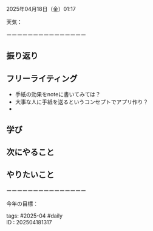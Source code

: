  
2025年04月18日（金）01:17  
  
天気：  
  
  
ーーーーーーーーーーーーーーー  
## 振り返り  
  
## フリーライティング  
  
  - 手紙の効果をnoteに書いてみては？
  - 大事な人に手紙を送るというコンセプトでアプリ作り？
  - 
## 学び  
  
## 次にやること  

  
## やりたいこと

  
ーーーーーーーーーーーーーーー  
  
今年の目標：  
  
tags: #2025-04 #daily  
ID : 202504181317